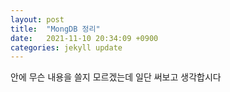 ```yaml
---
layout: post
title:  "MongDB 정리"
date:   2021-11-10 20:34:09 +0900
categories: jekyll update
---
```


안에 무슨 내용을 쓸지 모르겠는데
일단 써보고
생각합시다